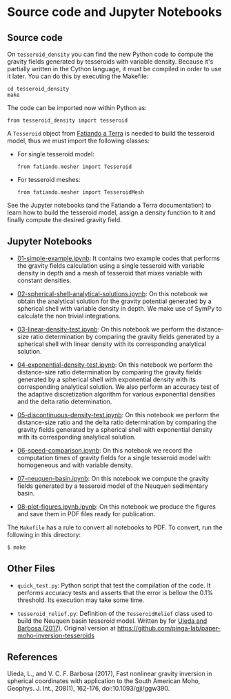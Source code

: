 # Source code and Jupyter Notebooks

## Source code

On `tesseroid_density` you can find the new Python code to compute the gravity
fields generated by tesseroids with variable density.
Because it's partially written in the Cython language, it must be compiled in
order to use it later. You can do this by executing the Makefile:

```
cd tesseroid_density
make
```

The code can be imported now within Python as:

```
from tesseroid_density import tesseroid
```

A `Tesseroid` object from [Fatiando a Terra](http://www.fatiando.org) is needed
to build the tesseroid model, thus we must import the following classes:

* For single tesseroid model:
  ```
  from fatiando.mesher import Tesseroid
  ```

* For tesseroid meshes:
  ```
  from fatiando.mesher import TesseroidMesh
  ```

See the Jupyter notebooks (and the Fatiando a Terra documentation) to learn how
to build the tesseroid model, assign a density function to it and finally
compute the desired gravity field.


## Jupyter Notebooks

* [01-simple-example.ipynb](https://github.com/pinga-lab/tesseroid-variable-density/blob/master/code/01-simple-example.ipynb):
  It contains two example codes that performs the gravity fields calculation using a single tesseroid with variable density in depth and a mesh of tesseroid that mixes variable with constant densities.

* [02-spherical-shell-analytical-solutions.ipynb](https://github.com/pinga-lab/tesseroid-variable-density/blob/master/code/02-spherical-shell-analytical-solutions.ipynb):
  On this notebook we obtain the analytical solution for the gravity potential generated by a spherical shell with variable density in depth. We make use of SymPy to calculate the non trivial integrations.

* [03-linear-density-test.ipynb](https://github.com/pinga-lab/tesseroid-variable-density/blob/master/code/03-linear-density-test.ipynb):
  On this notebook we perform the distance-size ratio determination by comparing the gravity fields generated by a spherical shell with linear density with its corresponding analytical solution.

* [04-exponential-density-test.ipynb](https://github.com/pinga-lab/tesseroid-variable-density/blob/master/code/04-exponential-density-test.ipynb):
  On this notebook we perform the distance-size ratio determination by comparing the gravity fields generated by a spherical shell with exponential density with its corresponding analytical solution.
  We also perform an accuracy test of the adaptive discretization algorithm for various exponential densities and the delta ratio determination.

* [05-discontinuous-density-test.ipynb](https://github.com/pinga-lab/tesseroid-variable-density/blob/master/code/05-discontinuous-density-test.ipynb):
  On this notebook we perform the distance-size ratio and the delta ratio determination by comparing the gravity fields generated by a spherical shell with exponential density with its corresponding analytical solution.

* [06-speed-comparison.ipynb](https://github.com/pinga-lab/tesseroid-variable-density/blob/master/code/06-speed-comparison.ipynb):
  On this notebook we record the computation times of gravity fields for a single tesseroid model with homogeneous and with variable density.

* [07-neuquen-basin.ipynb](https://github.com/pinga-lab/tesseroid-variable-density/blob/master/code/07-neuquen-basin.ipynb):
  On this notebook we compute the gravity fields generated by a tesseroid model of the Neuquen sedimentary basin.

* [08-plot-figures.ipynb.ipynb](https://github.com/pinga-lab/tesseroid-variable-density/blob/master/code/08-plot-figures.ipynb.ipynb):
  On this notebook we produce the figures and save them in PDF files ready for publication.

The `Makefile` has a rule to convert all notebooks to PDF.
To convert, run the following in this directory:

```
$ make
```


## Other Files

* `quick_test.py`: Python script that test the compilation of the code.  It
  performs accuracy tests and asserts that the error is bellow the 0.1%
  threshold. Its execution may take some time.

* `tesseroid_relief.py`: Definition of the `TesseroidRelief` class used to
  build the Neuquen basin tesseroid model. Written by for [Uieda and Barbosa
  (2017)](https://doi.org/10.1093/gji/ggw390). Original version at
  https://github.com/pinga-lab/paper-moho-inversion-tesseroids



## References

Uieda, L., and V. C. F. Barbosa (2017), Fast nonlinear gravity inversion in
spherical coordinates with application to the South American Moho, Geophys. J.
Int., 208(1), 162-176, doi:10.1093/gji/ggw390.
